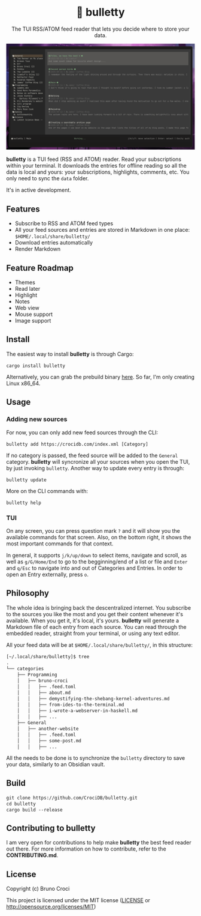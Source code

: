 <h1 align="center">📰 bulletty</h1>
<p align="center">The TUI RSS/ATOM feed reader that lets you decide where to store your data.</p>

<p align="center">
  <img src="img/screenshot.gif" alt="bulletty" />
</p>

**bulletty** is a TUI feed (RSS and ATOM) reader. Read your subscriptions within your terminal. It downloads the entries for offline reading so all the data is local and yours: your subscriptions, highlights, comments, etc. You only need to sync the `data` folder.

It's in active development.

## Features

 - Subscribe to RSS and ATOM feed types
 - All your feed sources and entries are stored in Markdown in one place: `$HOME/.local/share/bulletty/`
 - Download entries automatically
 - Render Markdown

## Feature Roadmap

 - Themes
 - Read later
 - Highlight
 - Notes
 - Web view
 - Mouse support
 - Image support

## Install

The easiest way to install **bulletty** is through Cargo:

```shell
cargo install bulletty
```

Alternatively, you can grab the prebuild binary [here](https://github.com/CrociDB/bulletty/releases). So far, I'm only creating Linux x86_64.

## Usage

### Adding new sources

For now, you can only add new feed sources through the CLI:

```shell
bulletty add https://crocidb.com/index.xml [Category]
```

If no category is passed, the feed source will be added to the `General` category. **bulletty** will syncronize all your sources when you open the TUI, by just invoking `bulletty`. Another way to update every entry is through: 

```shell
bulletty update
```

More on the CLI commands with:

```shell
bulletty help
```

### TUI

On any screen, you can press question mark `?` and it will show you the available commands for that screen. Also, on the bottom right, it shows the most important commands for that context.

In general, it supports `j/k/up/down` to select items, navigate and scroll, as well as `g/G/Home/End` to go to the begginning/end of a list or file and `Enter` and `q/Esc` to navigate into and out of Categories and Entries. In order to open an Entry externally, press `o`.

## Philosophy

The whole idea is bringing back the descentralized internet. You subscribe to the sources you like the most and you get their content whenever it's available. When you get it, it's local, it's yours. **bulletty** will generate a Markdown file of each entry from each source. You can read through the embedded reader, straight from your terminal, or using any text editor.

All your feed data will be at `$HOME/.local/share/bulletty/`, in this structure:

```shell
[~/.local/share/bulletty]$ tree
.
└── categories
    ├── Programming
    │   ├── bruno-croci
    │   │   ├── .feed.toml
    │   │   ├── about.md
    │   │   ├── demystifying-the-shebang-kernel-adventures.md
    │   │   ├── from-ides-to-the-terminal.md
    │   │   ├── i-wrote-a-webserver-in-haskell.md
    │   │   ├── ...
    ├── General
    │   ├── another-website
    │   │   ├── .feed.toml
    │   │   ├── some-post.md
    │   │   ├── ...

```

All the needs to be done is to synchronize the `bulletty` directory to save your data, similarly to an Obsidian vault.

## Build

```shell
git clone https://github.com/CrociDB/bulletty.git
cd bulletty
cargo build --release
```

## Contributing to bulletty

I am very open for contributions to help make **bulletty** the best feed reader out there. For more information on how to contribute, refer to the **CONTRIBUTING.md**.

## License

Copyright (c) Bruno Croci

This project is licensed under the MIT license ([LICENSE] or <http://opensource.org/licenses/MIT>)

[LICENSE]: ./LICENSE
